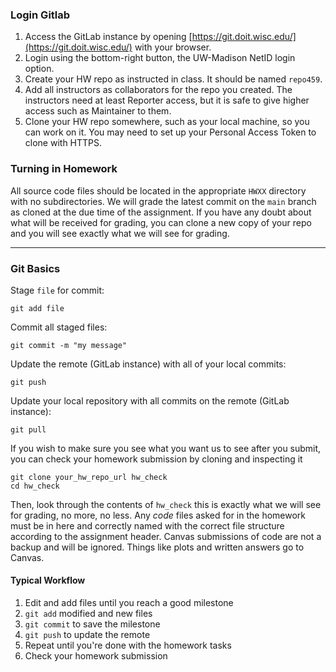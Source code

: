 <!---
# Homework git Repositories
All code files should be submitted via your ME759 git repository. Things that are not code or scripts should be submitted on Canvas.

### Creating an Account
Before we can make a repo for you, you will have to log in and create an account on the GitLab instance running on euler. You need to be on the UW Madison network in order to login.

If you are logging in from somewhere other than campus you should set up [WiscVPN](https://kb.wisc.edu/helpdesk/page.php?id=68164). If you cannot access the VPN, contact the [helpdesk](https://it.wisc.edu/services/help-desk/).

Once you are connected to the network, you can access the GitLab instance by opening [https://euler.wacc.wisc.edu](https://euler.wacc.wisc.edu) in a browser. Log in with your euler credentials and finish creating your profile.

Once you have created your profile, you will receive a confirmation email at your email address. You must click on the link in this email in order to complete your account.

> It is possible that the link in the email will not work, or that it will be pointing to a different server than the one you are expecting. This comes from an issue with the UW's firewall, and all you need to do to fix it is to edit the server name: replace `newton.msvc.wisc.edu:9443` with `euler.wacc.wisc.edu` to fix the link.

If you cannot log in and complete your profile, contact one of the TAs immediately. There won't be any extensions on the homework for trouble that arises at the last minute.

---

### Checking your Repo
Once your TAs have notified you that they have created a repository for you, you should immediately check that it is working.
1. Log in to the GitLab instance in a browser as before.
1. Go to Projects > Your Projects.
1. Open your me759-uname project.
1. Copy the "Clone" URL.
1. From a shell, run `git clone my_repo_url`, substituting in your repo URL.
1. Enter your euler login credentials.
  * Note that your repo is empty, so you will see a notification of that.

If any part of the above procedure fails, email one of your TAs immediately.

---
-->
### Login Gitlab
1. Access the GitLab instance by opening [https://git.doit.wisc.edu/](https://git.doit.wisc.edu/) with your browser.
1. Login using the bottom-right button, the UW-Madison NetID login option.
1. Create your HW repo as instructed in class. It should be named `repo459`.
1. Add all instructors as collaborators for the repo you created. The instructors need at least Reporter access, but it is safe to give higher access such as Maintainer to them.
1. Clone your HW repo somewhere, such as your local machine, so you can work on it. You may need to set up your Personal Access Token to clone with HTTPS.

### Turning in Homework
All source code files should be located in the appropriate `HWXX` directory with no subdirectories. We will grade the latest commit on the `main` branch as cloned at the due time of the assignment. If you have any doubt about what will be received for grading, you can clone a new copy of your repo and you will see exactly what we will see for grading.

---

### Git Basics

Stage `file` for commit:
```
git add file
```

Commit all staged files:
```
git commit -m "my message"
```

Update the remote (GitLab instance) with all of your local commits:
```
git push
```

Update your local repository with all commits on the remote (GitLab instance):
```
git pull
```

If you wish to make sure you see what you want us to see after you submit, you can check your homework submission by cloning and inspecting it
```
git clone your_hw_repo_url hw_check
cd hw_check
```
Then, look through the contents of `hw_check` this is exactly what we will see for grading, no more, no less. Any *code* files asked for in the homework must be in here and correctly named with the correct file structure according to the assignment header. Canvas submissions of code are not a backup and will be ignored. Things like plots and written answers go to Canvas.


#### Typical Workflow
1. Edit and add files until you reach a good milestone
1. `git add` modified and new files
1. `git commit` to save the milestone
1. `git push` to update the remote
1. Repeat until you're done with the homework tasks
1. Check your homework submission
